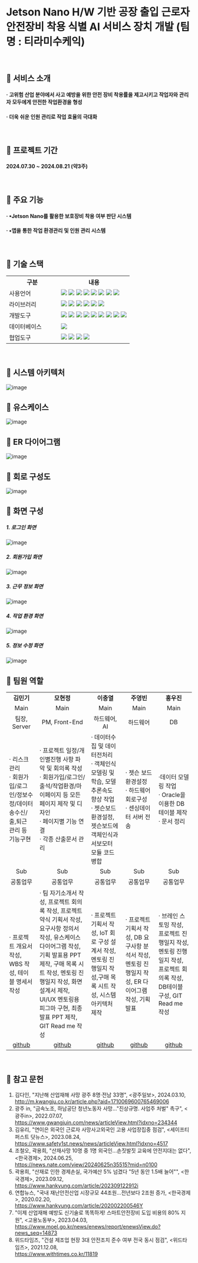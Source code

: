 # Jetson Nano H/W 기반 공장 출입 근로자 안전장비 착용 식별 AI 서비스 장치 개발 (팀명 : 티라미수케익)<br/>
<br/>

## 📌 서비스 소개
#### · 고위험 산업 분야에서 사고 예방을 위한 안전 장비 착용률을 제고시키고 작업자와 관리자 모두에게 안전한 작업환경을 형성<br/>
#### · 더욱 쉬운 인원 관리로 작업 효율의 극대화<br/>
<br/>

## 📌 프로젝트 기간
#### 2024.07.30 ~ 2024.08.21 (약3주)
<br/>

## 📌 주요 기능
#### · ▪Jetson Nano를 활용한 보호장비 착용 여부 판단 시스템<br/>
#### · ▪앱을 통한 작업 환경관리 및 인원 관리 시스템<br/>
<br/>

## 📌 기술 스택
<table>
    <tr>
        <th width = "125px">구분</th>
        <th>내용</th>
    </tr>
    <tr>
        <td>사용언어</td>
        <td>
            <img src="https://img.shields.io/badge/Python-3776AB?style=for-the-badge&logo=Python&logoColor=white"/>
            <img src="https://img.shields.io/badge/Java-ED8B00?style=for-the-badge&logo=openjdk&logoColor=white"/> 
            <img src="https://img.shields.io/badge/JavaScript-F7DF1E?style=for-the-badge&logo=JavaScript&logoColor=white"/>
            <img src="https://img.shields.io/badge/TypeScript-007ACC?style=for-the-badge&logo=typescript&logoColor=white"/>
            <img src="https://img.shields.io/badge/Kotlin-0095D5?&style=for-the-badge&logo=kotlin&logoColor=white"/>
            <img src="https://img.shields.io/badge/Node.js-43853D?style=for-the-badge&logo=node.js&logoColor=white"/>
            <img src="https://img.shields.io/badge/Powershell-2CA5E0?style=for-the-badge&logo=powershell&logoColor=white"/>
            <img src="https://img.shields.io/badge/Ruby-CC342D?style=for-the-badge&logo=ruby&logoColor=white"/>
        </td>
    </tr>
    <tr>
        <td>라이브러리</td>
        <td>
            <img src="https://img.shields.io/badge/React_Native-20232A?style=for-the-badge&logo=react&logoColor=61DAFB"/>
            <img src="https://img.shields.io/badge/Mediapipe-00599C?style=for-the-badge&logo=Mediapipe&logoColor=white"/>
            <img src="https://img.shields.io/badge/YoloV5-00599C?style=for-the-badge&logo=YoloV7&logoColor=white"/>
            <img src="https://img.shields.io/badge/OpenCV-00599C?style=for-the-badge&logo=OpenCV&logoColor=white"/>
            <img src="https://img.shields.io/badge/TensorFlow-FF6F00?style=for-the-badge&logo=tensorflow&logoColor=white"/>
            <img src="https://img.shields.io/badge/JetPack -00599C?style=for-the-badge&logo=JetPack&logoColor=white"/>
    </tr>
    <tr>
        <td>개발도구</td>
        <td>
            <img src="https://img.shields.io/badge/Visual_Studio-5C2D91?style=for-the-badge&logo=visual%20studio&logoColor=white"/>
            <img src="https://img.shields.io/badge/Visual_Studio_Code-0078D4?style=for-the-badge&logo=visual%20studio%20code&logoColor=white"/>
            <img src="https://img.shields.io/badge/Roboflow-00599C?style=for-the-badge&logo=Roboflow&logoColor=white"/>
            <img src="https://img.shields.io/badge/Colab-F9AB00?style=for-the-badge&logo=googlecolab&color=52525"/>
            <img src="https://img.shields.io/badge/Android_Studio-3DDC84?style=for-the-badge&logo=android-studio&logoColor=white"/>
            <img src="https://img.shields.io/badge/Gradle-02303A.svg?style=for-the-badge&logo=Gradle&logoColor=white"/>
            <img src="https://img.shields.io/badge/NVIDIA-GTX1650-76B900?style=for-the-badge&logo=nvidia&logoColor=white"/>
            <img src="https://img.shields.io/badge/docker-%230db7ed.svg?style=for-the-badge&logo=docker&logoColor=white"/>
            <img src="https://img.shields.io/badge/Made%20with-Jupyter-orange?style=for-the-badge&logo=Jupyter"/>
        </td>
    </tr>
    <tr>
        <td>데이터베이스</td>
        <td>
            <img src="https://img.shields.io/badge/Oracle-F80000?style=for-the-badge&logo=Oracle&logoColor=white"/>
        </td>
    </tr>
    <tr>
        <td>협업도구</td>
        <td>
            <img src="https://img.shields.io/badge/Git-F05032?style=for-the-badge&logo=Git&logoColor=white"/>
            <img src="https://img.shields.io/badge/GitHub-100000?style=for-the-badge&logo=github&logoColor=white"/>
            <img src="https://img.shields.io/badge/Figma-F24E1E?style=for-the-badge&logo=figma&logoColor=white"/>
             <img src="https://img.shields.io/badge/Zoom-2D8CFF?style=for-the-badge&logo=zoom&logoColor=white"/>
        </td>
    </tr>
</table>
<br/>


## 📌 시스템 아키텍처
![image](https://github.com/user-attachments/assets/597e841a-8d18-47b9-be00-64d309547d30)
<br/>

## 📌 유스케이스
![image](https://github.com/user-attachments/assets/04962989-60d4-42a7-b2a4-61579910e41b)
<br/>

## 📌 ER 다이어그램
![image](https://github.com/user-attachments/assets/4c2b5998-3a01-4936-b8a1-93004970042e)
<br/>

## 📌 회로 구성도
![image](https://github.com/user-attachments/assets/b2e98340-715d-4d71-9b81-c5a03a53011c)
<br/>

## 📌 화면 구성
##### 1. 로그인 화면<br/>
![image](https://github.com/user-attachments/assets/6f76e009-fba9-4451-b218-6f9ee1a4e57d)
##### 2. 회원가입 화면<br />
![image](https://github.com/user-attachments/assets/c06901e1-2b29-4534-a86b-b67156c8b56d)
##### 3. 근무 정보 화면<br/>
![image](https://github.com/user-attachments/assets/245d7283-7832-4c1b-865a-a92929c6e00c)
##### 4. 작업 환경 화면<br/>
![image](https://github.com/user-attachments/assets/58c3aa7f-b02c-408e-bd59-5bffd118d276)
##### 5. 정보 수정 화면<br/>
![image](https://github.com/user-attachments/assets/60300d9c-271b-4e17-8bca-7f10bfb11729)
<br/>

## 📌 팀원 역할
<table>
  <tr>
    <td align="center"><strong>김민기</strong></td>
    <td align="center"><strong>모현정</strong></td>
    <td align="center"><strong>이충열</strong></td>
    <td align="center"><strong>주영빈</strong></td>
    <td align="center"><strong>홍우진</strong></td>
  </tr>
 <tr>
    <td align="center">Main</td>
    <td align="center">Main</td>
    <td align="center">Main</td>
    <td align="center">Main</td>
    <td align="center">Main</td>
  </tr>
 <tr>
    <td align="center">팀장, Server</td>
    <td align="center">PM, Front-End </td>
    <td align="center">하드웨어, AI</td>
    <td align="center">하드웨어</td>
    <td align="center">DB</td>
  </tr>
 <tr>
    <td>· 리스크 관리<br/> · 회원가입/로그인/정보수정/데이터 송수신/출,퇴근 관리 등 기능구현</td>
    <td>· 프로젝트 일정/개인별진행 사항 파악 및 회의록 작성<br/> · 회원가입/로그인/출석/작업환경/마이페이지 등 모든 페이지 제작 및 디자인<br/> · 페이지별 기능 연결<br/> · 각종 산출문서 관리</td>
    <td>· 데이터수집 및 데이터전처리<br/> · 객체인식 모델링 및 학습, 모델 추론속도 향상 작업<br/> · 젯슨보드 환경설정, 젯슨보드에 객체인식과 서보모터 모듈 코드 병합</td>
    <td>· 젯슨 보드 환경설정<br/> · 하드웨어 회로구성<br/> · 센싱데이터 서버 전송</td>
    <td>·데이터 모델링 작업<br/> · Oracle을 이용한 DB 테이블 제작<br/> · 문서 정리</td>
  </tr>
 <tr>
    <td align="center">Sub</td>
    <td align="center">Sub</td>
    <td align="center">Sub</td>
    <td align="center">Sub</td>
    <td align="center">Sub</td>
  </tr>
 <tr>
    <td align="center">공통업무</td>
    <td align="center">공통업무</td>
    <td align="center">공통업무</td>
    <td align="center">공통업무</td>
    <td align="center">공통업무</td>
  </tr>
 <tr>
    <td>· 프로젝트 개요서 작성, WBS 작성, 테이블 명세서 작성</td>
    <td>· 팀 자기소개서 작성, 프로젝트 회의록 작성, 프로젝트 약식 기획서 작성, 요구사항 정의서 작성, 유스케이스 다이어그램 작성, 기획 발표용 PPT 제작, 구매 목록 시트 작성, 멘토링 진행일지 작성, 화면 설계서 제작, UI/UX 멘토링용 피그마 구현, 최종 발표 PPT 제작, GIT Read me 작성</td>
    <td>· 프로젝트 기획서 작성, IoT 회로 구성 설계서 작성, 멘토링 진행일지 작성,구매 목록 시트 작성, 시스템 아키텍처 제작</td>
    <td>· 프로젝트기획서 작성, DB 요구사항 분석서 작성, 멘토링 진행일지 작성, ER 다이어그램 작성, 기획발표</td>
    <td>· 브레인 스토밍 작성, 프로젝트 진행일지 작성, 멘토링 진행일지 작성, 프로젝트 회의록 작성, DB테이블 구성, GIT Read me 작성</td>
  </tr>
  <tr>
    <td align="center"><a href="https://github.com/MINKIKING" target='_blank'>github</a></td>
    <td align="center"><a href="https://github.com/mohyunjeong" target='_blank'>github</a></td>
    <td align="center"><a href="https://github.com/yeolchung" target='_blank'>github</a></td>
    <td align="center"><a href="https://github.com/yb1882" target='_blank'>github</a></td>
    <td align="center"><a href="https://github.com/02childgood" target='_blank'>github</a></td>
  </tr>
</table>
<br/>

## 📌 참고 문헌
1) 김다인, "지난해 산업재해 사망 광주 8명·전남 33명", <광주일보>, 2024.03.10,<br/>
   http://m.kwangju.co.kr/article.php?aid=1710069600765469006<br/>
2) 광주 in, "금속노조, 하남공단 청년노동자 사망..."진상규명. 사업주 처벌" 촉구", <광주in>, 2022.07.07,<br/>
   https://www.gwangjuin.com/news/articleView.html?idxno=234344<br/>
3) 김유리, "연이은 외국인 근로자 사망사고외국인 고용 사업장집중 점검", <세이프티퍼스트 닷뉴스>, 2023.08.24,<br/>
   https://www.safety1st.news/news/articleView.html?idxno=4517<br/>
4) 조철오, 곽용희, "산재사망 10명 중 1명 외국인...손짓발짓 교육에 안전지대는 없다", <한국경제>, 2024.06.25,<br/>
   https://news.nate.com/view/20240625n35515?mid=n0100<br/>
5) 곽용희, "산재로 인한 경제손실, 국가예산 5% 넘겼다 "5년 동안 1.5배 늘어"", <한국경제>, 2023.09.12,<br/>
   https://www.hankyung.com/article/202309122912i<br/>
6) 연합뉴스, "국내 재난안전산업 시장규모 44조원...전년보다 2조원 증가, <한국경제>, 2020.02.20,<br/>
   https://www.hankyung.com/article/202002200546Y<br/>
7) "이제 산업재해 예방도 신기술로 똑똑하게! 스마트안전장비 도입 비용의 80% 지원", <고용노동부>, 2023.04.03,<br/>
   https://www.moel.go.kr/news/enews/report/enewsView.do?news_seq=14873<br/>
8) 위드타임즈, "건설 제조업 현장 3대 안전조치 준수 여부 전국 동시 점검", <위드타임즈>, 2021.12.08,<br/>
   https://www.withtimes.co.kr/11819
